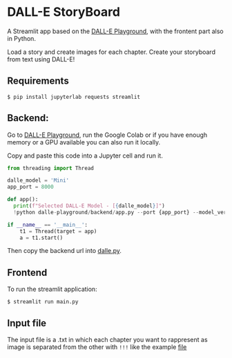 # DALL-E StoryBoard

A Streamlit app based on the [DALL-E Playground](https://github.com/saharmor/dalle-playground), with the frontent part also in Python.

Load a story and create images for each chapter. Create your storyboard from text using DALL-E!

## Requirements

```console
$ pip install jupyterlab requests streamlit 
```

## Backend:
Go to [DALL-E Playground](https://github.com/saharmor/dalle-playground), run the Google Colab or if you have enough memory or a GPU available you can also run it locally. 

Copy and paste this code into a Jupyter cell and run it.

```python
from threading import Thread

dalle_model = 'Mini'
app_port = 8000

def app():
  print(f"Selected DALL-E Model - [{dalle_model}]")
  !python dalle-playground/backend/app.py --port {app_port} --model_version {dalle_model} --save_to_disk true --img_format jpeg --output_dir generations

if __name__ == '__main__':
    t1 = Thread(target = app)
    a = t1.start()
```
Then copy the backend url into [dalle.py](dalle.py).

## Frontend

To run the streamlit application: 

```console
$ streamlit run main.py
```

## Input file

The input file is a .txt in which each chapter you want to rappresent as image is separated from the other with `!!!` like the example [file](test.txt)